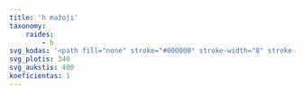 ```yaml
---
title: 'h mažoji'
taxonomy:
    raides:
        - h
svg_kodas: '<path fill="none" stroke="#000000" stroke-width="8" stroke-linecap="round" stroke-linejoin="round" stroke-miterlimit="10" d="M56.8,305.8c0.3,0.4,185.1-192,195.8-210.6c3.9-6.8,24.2-32.9,10.3-40.1c-12.4-6.4-27.1,12.3-37.1,30.6c-10.4,19-117.6,219.5-117.6,219.5s48.4-87.4,83.9-114.1c24.4-18.4,44-4.7,36.7,13.2c-2.3,5.7-33,66.5-39.3,80.1c-7,15.1,5.3,54.7,75-35.5"/>'
svg_plotis: 340
svg_aukstis: 400
koeficientas: 1
---
```


